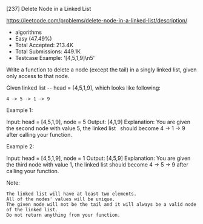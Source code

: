 [237] Delete Node in a Linked List  

https://leetcode.com/problems/delete-node-in-a-linked-list/description/

* algorithms
* Easy (47.49%)
* Total Accepted:    213.4K
* Total Submissions: 449.1K
* Testcase Example:  '[4,5,1,9]\n5'

Write a function to delete a node (except the tail) in a singly linked list, given only access to that node.

Given linked list -- head = [4,5,1,9], which looks like following:


    4 -> 5 -> 1 -> 9


Example 1:


Input: head = [4,5,1,9], node = 5
Output: [4,1,9]
Explanation: You are given the second node with value 5, the linked list
             should become 4 -> 1 -> 9 after calling your function.


Example 2:


Input: head = [4,5,1,9], node = 1
Output: [4,5,9]
Explanation: You are given the third node with value 1, the linked list
             should become 4 -> 5 -> 9 after calling your function.


Note:


	The linked list will have at least two elements.
	All of the nodes' values will be unique.
	The given node will not be the tail and it will always be a valid node of the linked list.
	Do not return anything from your function.


